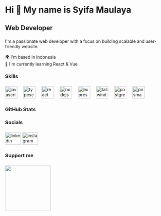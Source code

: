 <h1 align="left">Hi 👋 My name is Syifa Maulaya</h1>

###

<h2 align="left">Web Developer</h2>

###

<p align="left">I'm a passionate web developer with a focus on building scalable and user-friendly website.<br><br>🌍  I'm based in Indonesia<br>🧠  I'm currently learning React & Vue</p>

###

<h3 align="left">Skills</h3>

###

<div align="left">
  <img src="https://skillicons.dev/icons?i=js" height="40" alt="javascript logo"  />
  <img width="12" />
  <img src="https://skillicons.dev/icons?i=ts" height="40" alt="typescript logo"  />
  <img width="12" />
  <img src="https://skillicons.dev/icons?i=react" height="40" alt="react logo"  />
  <img width="12" />
<!--   <img src="https://skillicons.dev/icons?i=vue" height="40" alt="vuejs logo"  />
  <img width="12" />
  <img src="https://skillicons.dev/icons?i=nextjs" height="40" alt="nextjs logo"  />
  <img width="12" /> -->
  <img src="https://skillicons.dev/icons?i=nodejs" height="40" alt="nodejs logo"  />
  <img width="12" />
  <img src="https://skillicons.dev/icons?i=express" height="40" alt="express logo"  />
  <img width="12" />
  <img src="https://skillicons.dev/icons?i=tailwind" height="40" alt="tailwindcss logo"  />
  <img width="12" />
  <img src="https://skillicons.dev/icons?i=postgres" height="40" alt="postgresql logo"  />
  <img width="12" />
  <img src="https://skillicons.dev/icons?i=prisma" height="40" alt="prisma logo"  />
</div>

###

<h3 align="left">GitHub Stats</h3>

###

<div align="left">
<!--   <img src="https://github-readme-stats.vercel.app/api?username=alterashy&hide_title=false&hide_rank=false&show_icons=true&include_all_commits=true&count_private=true&disable_animations=false&theme=react&locale=en&hide_border=true&order=1" height="170" alt="stats graph"  />
  <img src="https://github-readme-stats.vercel.app/api/top-langs?username=alterashy&locale=en&hide_title=false&layout=compact&card_width=320&langs_count=6&theme=react&hide_border=true&order=2" height="170" alt="languages graph"  /> -->
</div>

###

<h3 align="left">Socials</h3>

###

<div align="left">
  <a href="https://www.linkedin.com/in/syifamaulaya" target="_blank"><img src="https://raw.githubusercontent.com/maurodesouza/profile-readme-generator/master/src/assets/icons/social/linkedin/default.svg" width="52" height="40" alt="linkedin logo"  /></a>
  <a href="https://www.instagram.com/maulayasyifa_" target="_blank"><img src="https://raw.githubusercontent.com/maurodesouza/profile-readme-generator/master/src/assets/icons/social/instagram/default.svg" width="52" height="40" alt="instagram logo"  /></a>
</div>

###

<h3 align="left">Support me</h3>

###

<div align="left">
  <a href="https://www.buymeacoffee.com/username"><img src="https://cdn.buymeacoffee.com/buttons/v2/default-yellow.png" width="150"/></a>
</div>
